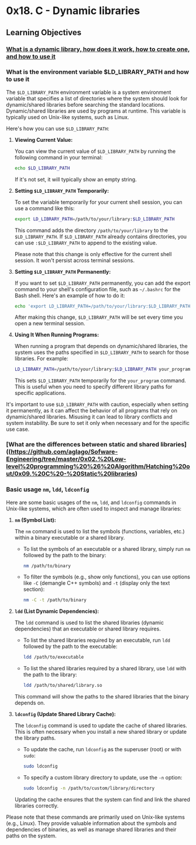 # 0x18. C - Dynamic libraries
## Learning Objectives
### [What is a dynamic library, how does it work, how to create one, and how to use it](https://github.com/aglago/Sofware-Engineering/tree/master/0x02.%20Low-level%20programming%20%26%20Algorithm/Hatching%20out/0x09.%20C%20-%20Static%20libraries)
### What is the environment variable $LD_LIBRARY_PATH and how to use it
The `$LD_LIBRARY_PATH` environment variable is a system environment variable that specifies a list of directories where the system should look for dynamic/shared libraries before searching the standard locations. Dynamic/shared libraries are used by programs at runtime. This variable is typically used on Unix-like systems, such as Linux.

Here's how you can use `$LD_LIBRARY_PATH`:

1. **Viewing Current Value:**
   
   You can view the current value of `$LD_LIBRARY_PATH` by running the following command in your terminal:

   ```bash
   echo $LD_LIBRARY_PATH
   ```

   If it's not set, it will typically show an empty string.

2. **Setting `$LD_LIBRARY_PATH` Temporarily:**

   To set the variable temporarily for your current shell session, you can use a command like this:

   ```bash
   export LD_LIBRARY_PATH=/path/to/your/library:$LD_LIBRARY_PATH
   ```

   This command adds the directory `/path/to/your/library` to the `$LD_LIBRARY_PATH`. If `$LD_LIBRARY_PATH` already contains directories, you can use `:$LD_LIBRARY_PATH` to append to the existing value.

   Please note that this change is only effective for the current shell session. It won't persist across terminal sessions.

3. **Setting `$LD_LIBRARY_PATH` Permanently:**

   If you want to set `$LD_LIBRARY_PATH` permanently, you can add the export command to your shell's configuration file, such as `~/.bashrc` for the Bash shell. Here's an example of how to do it:

   ```bash
   echo 'export LD_LIBRARY_PATH=/path/to/your/library:$LD_LIBRARY_PATH' >> ~/.bashrc
   ```

   After making this change, `$LD_LIBRARY_PATH` will be set every time you open a new terminal session.

4. **Using It When Running Programs:**

   When running a program that depends on dynamic/shared libraries, the system uses the paths specified in `$LD_LIBRARY_PATH` to search for those libraries. For example:

   ```bash
   LD_LIBRARY_PATH=/path/to/your/library:$LD_LIBRARY_PATH your_program
   ```

   This sets `$LD_LIBRARY_PATH` temporarily for the `your_program` command. This is useful when you need to specify different library paths for specific applications.

It's important to use `$LD_LIBRARY_PATH` with caution, especially when setting it permanently, as it can affect the behavior of all programs that rely on dynamic/shared libraries. Misusing it can lead to library conflicts and system instability. Be sure to set it only when necessary and for the specific use case.

### [What are the differences between static and shared libraries]((https://github.com/aglago/Sofware-Engineering/tree/master/0x02.%20Low-level%20programming%20%26%20Algorithm/Hatching%20out/0x09.%20C%20-%20Static%20libraries)

### Basic usage `nm`, `ldd`, `ldconfig`
Here are some basic usages of the `nm`, `ldd`, and `ldconfig` commands in Unix-like systems, which are often used to inspect and manage libraries:

1. **`nm` (Symbol List):**

   The `nm` command is used to list the symbols (functions, variables, etc.) within a binary executable or a shared library.

   - To list the symbols of an executable or a shared library, simply run `nm` followed by the path to the binary:

     ```bash
     nm /path/to/binary
     ```

   - To filter the symbols (e.g., show only functions), you can use options like `-C` (demangle C++ symbols) and `-t` (display only the text section):

     ```bash
     nm -C -t /path/to/binary
     ```

2. **`ldd` (List Dynamic Dependencies):**

   The `ldd` command is used to list the shared libraries (dynamic dependencies) that an executable or shared library requires.

   - To list the shared libraries required by an executable, run `ldd` followed by the path to the executable:

     ```bash
     ldd /path/to/executable
     ```

   - To list the shared libraries required by a shared library, use `ldd` with the path to the library:

     ```bash
     ldd /path/to/shared/library.so
     ```

   This command will show the paths to the shared libraries that the binary depends on.

3. **`ldconfig` (Update Shared Library Cache):**

   The `ldconfig` command is used to update the cache of shared libraries. This is often necessary when you install a new shared library or update the library paths.

   - To update the cache, run `ldconfig` as the superuser (root) or with `sudo`:

     ```bash
     sudo ldconfig
     ```

   - To specify a custom library directory to update, use the `-n` option:

     ```bash
     sudo ldconfig -n /path/to/custom/library/directory
     ```

   Updating the cache ensures that the system can find and link the shared libraries correctly.

Please note that these commands are primarily used on Unix-like systems (e.g., Linux). They provide valuable information about the symbols and dependencies of binaries, as well as manage shared libraries and their paths on the system.
